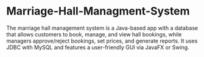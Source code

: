# Marriage-Hall-Managment-System
The marriage hall management system is a Java-based app with a database that allows customers to book, manage, and view hall bookings, while managers approve/reject bookings, set prices, and generate reports. It uses JDBC with MySQL and features a user-friendly GUI via JavaFX or Swing.
